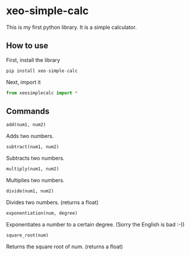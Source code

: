 # xeo-simple-calc
This is my first python library. It is a simple calculator.

## How to use
First, install the library
```python
pip install xeo-simple-calc
```
Next, import it
```python
from xeosimplecalc import *
```
## Commands
```python
add(num1, num2)
```
Adds two numbers.

```python
subtract(num1, num2)
```
Subtracts two numbers.

```python
multiply(num1, num2)
```
Multiplies two numbers.

```python
divide(num1, num2)
```
Divides two numbers. (returns a float)

```python
exponentiation(num, degree)
```
Exponentiates a number to a certain degree. (Sorry the English is bad :-))

```python
square_root(num)
```
Returns the square root of num. (returns a float)